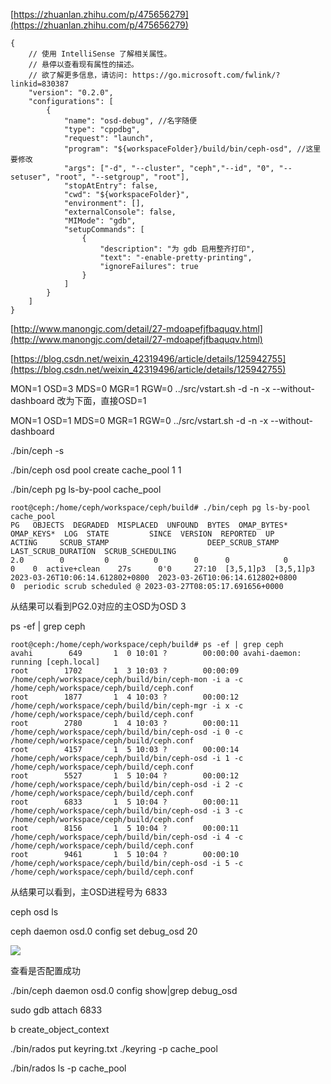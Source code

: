 [https://zhuanlan.zhihu.com/p/475656279](https://zhuanlan.zhihu.com/p/475656279)

```
{
    // 使用 IntelliSense 了解相关属性。
    // 悬停以查看现有属性的描述。
    // 欲了解更多信息，请访问: https://go.microsoft.com/fwlink/?linkid=830387
    "version": "0.2.0",
    "configurations": [
        {
            "name": "osd-debug", //名字随便
            "type": "cppdbg",
            "request": "launch",
            "program": "${workspaceFolder}/build/bin/ceph-osd", //这里要修改
            "args": ["-d", "--cluster", "ceph","--id", "0", "--setuser", "root", "--setgroup", "root"],
            "stopAtEntry": false,
            "cwd": "${workspaceFolder}",
            "environment": [],
            "externalConsole": false,
            "MIMode": "gdb",
            "setupCommands": [
                {
                    "description": "为 gdb 启用整齐打印",
                    "text": "-enable-pretty-printing",
                    "ignoreFailures": true
                }
            ]
        }
    ]
}
```

[http://www.manongjc.com/detail/27-mdoapefjfbaquqv.html](http://www.manongjc.com/detail/27-mdoapefjfbaquqv.html)

[https://blog.csdn.net/weixin_42319496/article/details/125942755](https://blog.csdn.net/weixin_42319496/article/details/125942755)

MON=1 OSD=3 MDS=0 MGR=1 RGW=0 ../src/vstart.sh -d -n  -x  --without-dashboard  改为下面，直接OSD=1

MON=1 OSD=1 MDS=0 MGR=1 RGW=0 ../src/vstart.sh -d -n  -x  --without-dashboard

./bin/ceph -s

./bin/ceph osd pool create cache_pool 1 1

./bin/ceph pg ls-by-pool cache_pool

```
root@ceph:/home/ceph/workspace/ceph/build# ./bin/ceph pg ls-by-pool cache_pool
PG   OBJECTS  DEGRADED  MISPLACED  UNFOUND  BYTES  OMAP_BYTES*  OMAP_KEYS*  LOG  STATE         SINCE  VERSION  REPORTED  UP         ACTING     SCRUB_STAMP                      DEEP_SCRUB_STAMP                 LAST_SCRUB_DURATION  SCRUB_SCHEDULING
2.0        0         0          0        0      0            0           0    0  active+clean    27s      0'0     27:10  [3,5,1]p3  [3,5,1]p3  2023-03-26T10:06:14.612802+0800  2023-03-26T10:06:14.612802+0800                    0  periodic scrub scheduled @ 2023-03-27T08:05:17.691656+0000
```

从结果可以看到PG2.0对应的主OSD为OSD 3

ps -ef | grep ceph

```
root@ceph:/home/ceph/workspace/ceph/build# ps -ef | grep ceph
avahi        649       1  0 10:01 ?        00:00:00 avahi-daemon: running [ceph.local]
root        1702       1  3 10:03 ?        00:00:09 /home/ceph/workspace/ceph/build/bin/ceph-mon -i a -c /home/ceph/workspace/ceph/build/ceph.conf
root        1877       1  4 10:03 ?        00:00:12 /home/ceph/workspace/ceph/build/bin/ceph-mgr -i x -c /home/ceph/workspace/ceph/build/ceph.conf
root        2780       1  4 10:03 ?        00:00:11 /home/ceph/workspace/ceph/build/bin/ceph-osd -i 0 -c /home/ceph/workspace/ceph/build/ceph.conf
root        4157       1  5 10:03 ?        00:00:14 /home/ceph/workspace/ceph/build/bin/ceph-osd -i 1 -c /home/ceph/workspace/ceph/build/ceph.conf
root        5527       1  5 10:04 ?        00:00:12 /home/ceph/workspace/ceph/build/bin/ceph-osd -i 2 -c /home/ceph/workspace/ceph/build/ceph.conf
root        6833       1  5 10:04 ?        00:00:11 /home/ceph/workspace/ceph/build/bin/ceph-osd -i 3 -c /home/ceph/workspace/ceph/build/ceph.conf
root        8156       1  5 10:04 ?        00:00:11 /home/ceph/workspace/ceph/build/bin/ceph-osd -i 4 -c /home/ceph/workspace/ceph/build/ceph.conf
root        9461       1  5 10:04 ?        00:00:10 /home/ceph/workspace/ceph/build/bin/ceph-osd -i 5 -c /home/ceph/workspace/ceph/build/ceph.conf

```

从结果可以看到，主OSD进程号为 6833

ceph osd ls

ceph daemon osd.0 config set debug_osd 20

![](https://gitee.com/hxc8/images6/raw/master/img/202407182359294.jpg)

查看是否配置成功

./bin/ceph daemon osd.0 config show|grep debug_osd

sudo gdb attach 6833

b create_object_context

./bin/rados put keyring.txt ./keyring -p cache_pool

./bin/rados ls -p cache_pool